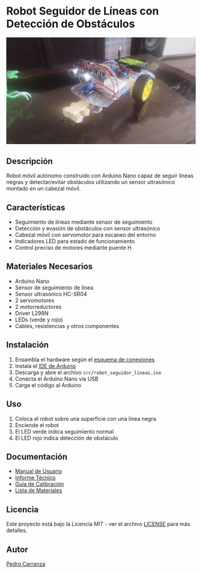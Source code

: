 # Robot Seguidor de Líneas con Detección de Obstáculos

![Robot ensamblado](docs/img/robot_assembled.png)

## Descripción
Robot móvil autónomo construido con Arduino Nano capaz de seguir líneas negras y detectar/evitar obstáculos utilizando un sensor ultrasónico montado en un cabezal móvil.

## Características
- Seguimiento de líneas mediante sensor de seguimiento
- Detección y evasión de obstáculos con sensor ultrasónico
- Cabezal móvil con servomotor para escaneo del entorno
- Indicadores LED para estado de funcionamiento
- Control preciso de motores mediante puente H

## Materiales Necesarios
- Arduino Nano
- Sensor de seguimiento de línea
- Sensor ultrasónico HC-SR04
- 2 servomotores
- 2 motorreductores
- Driver L298N
- LEDs (verde y rojo)
- Cables, resistencias y otros componentes

## Instalación
1. Ensambla el hardware según el [esquema de conexiones](hardware/connections.md)
2. Instala el [IDE de Arduino](https://www.arduino.cc/en/software)
3. Descarga y abre el archivo `src/robot_seguidor_lineas.ino`
4. Conecta el Arduino Nano vía USB
5. Carga el código al Arduino

## Uso
1. Coloca el robot sobre una superficie con una línea negra
2. Enciende el robot
3. El LED verde indica seguimiento normal
4. El LED rojo indica detección de obstáculo

## Documentación
- [Manual de Usuario](docs/manual.md)
- [Informe Técnico](docs/informe_tecnico.md)
- [Guía de Calibración](docs/calibracion.md)
- [Lista de Materiales](hardware/bom.md)

## Licencia
Este proyecto está bajo la Licencia MIT - ver el archivo [LICENSE](LICENSE) para más detalles.

## Autor
[Pedro Carranza](https://github.com/draexx)